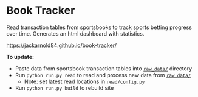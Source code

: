 # Book Tracker

Read transaction tables from sportsbooks to track sports betting progress
over time. Generates an html dashboard with statistics.

https://jackarnold84.github.io/book-tracker/


**To update:**  
- Paste data from sportsbook transaction tables into [`raw_data/`](/raw_data/) directory
- Run `python run.py read` to read and process new data from [`raw_data/`](/raw_data/)
  - Note: set latest read locations in [`read/config.py`](read/config.py)
- Run `python run.py build` to rebuild site

